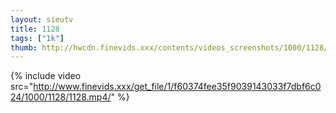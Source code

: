 ```yaml
--- 
layout: sieutv
title: 1128
tags: ["1k"]
thumb: http://hwcdn.finevids.xxx/contents/videos_screenshots/1000/1128/preview.mp4.jpg
---
```

{% include video src="http://www.finevids.xxx/get_file/1/f60374fee35f9039143033f7dbf6c024/1000/1128/1128.mp4/" %} 
